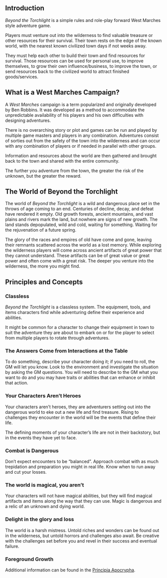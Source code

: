 ## Introduction
*Beyond the Torchlight* is a simple rules and role-play forward West Marches style adventure game.

Players must venture out into the wilderness to find valuable treasure or other resources for their survival. Their town rests on the edge of the known world, with the nearest known civilized town days if not weeks away. 

They must help each other to build their town and find resources for survival. Those resources can be used for personal use, to improve themselves, to grow their own influence/business, to improve the town, or send resources back to the civilized world to attract finished goods/services.



## What is a West Marches Campaign? 
A *West Marches* campaign is a term popularized and originally developed by Ben Robbins. It was developed as a method to accommodate the unpredictable availability of his players and his own difficulties with designing adventures. 

There is no overarching story or plot and games can be run and played by multiple game masters and players in any combination. Adventures consist of sorties out from the safety of the town into the wilderness and can occur with any combination of players or if needed in parallel with other groups. 

Information and resources about the world are then gathered and brought back to the town and shared with the entire community. 

The further you adventure from the town, the greater the risk of the unknown, but the greater the reward. 

## The World of Beyond the Torchlight
The world of *Beyond the Torchlight* is a wild and dangerous place set in the throws of age coming to an end. Centuries of decline, decay, and defeat have rendered it empty. Old growth forests, ancient mountains, and vast plains and rivers mark the land, but nowhere are signs of new growth. The land stands depopulated, wild and cold, waiting for something. Waiting for the rejuvenation of a future spring. 

The glory of the races and empires of old have come and gone, leaving their remnants scattered across the world as a lost memory. While exploring the wilderness players will come across ancient artifacts of great power that they cannot understand. These artifacts can be of great value or great power and often come with a great risk. The deeper you venture into the wilderness, the more you might find.  


## Principles and Concepts
### Classless
*Beyond the Torchlight* is a classless system. The equipment, tools, and items characters find while adventuring define their experience and abilities. 

It might be common for a character to change their equipment in town to suit the adventure they are about to embark on or for the player to select from multiple players to rotate through adventures. 

### The Answers Come from Interactions at the Table
To do something, describe your character doing it; if you need to roll, the GM will let you know. Look to the environment and investigate the situation by​ ​asking​ ​the​ ​GM​ ​questions. You will need to describe to the GM what you want to do and you may have traits or abilities that can enhance or inhibit that action. 

### Your Characters Aren’t Heroes
Your characters aren’t heroes, they are adventurers setting out into the dangerous world to eke out a new life and find treasure. Rising to challenges they encounter in the world will be the events that define their life. 

The defining moments of your character’s life are not in their backstory, but in the events they have yet to face. 

### Combat​ ​is​ Dangerous
Don’t expect encounters to be “balanced”. Approach combat with as much trepidation and preparation you might in real life. Know when to run away and cut your losses. 

### The world is magical, you aren’t
Your characters will not have magical abilities, but they will find magical artifacts and items along the way that they can use. Magic is dangerous and a relic of an unknown and dying world. 

### Delight in the glory and loss
The world is a harsh mistress. Untold riches and wonders can be found out in the wilderness, but untold horrors and challenges also await. Be creative with the challenges set before you and revel in their success and eventual failure.

### Foreground Growth


Additional information can be found in the [Principia Apocrypha](https://i.4pcdn.org/tg/1506197697121.pdf).
